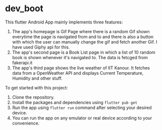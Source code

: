 # dev_boot

This flutter Android App mainly implements three features:
1. The app's homepage is Gif Page where there is a random Gif shown everytime the page is navigated from and to and there is also a button with which the user can manually change the gif and fetch another Gif. I have used Giphy api for this.
2. The app's second page is a Book List page in which a list of 10 random book is shown whenever it's navigated to. The data is fetcged from fakerapi.it
3. The app's third page shows the live weather of IIT Kanour. It fetches data from a OpenWeather API and displays Current Temperature, Humidity and other stuff.

To get started with this project:
1. Clone the repository.
2. Install the packages and dependencies using `flutter pub get`
3. Run the app using `flutter run` command after selecting your desired device.
4. You can run the app on any emulator or real device according to your convenience.
